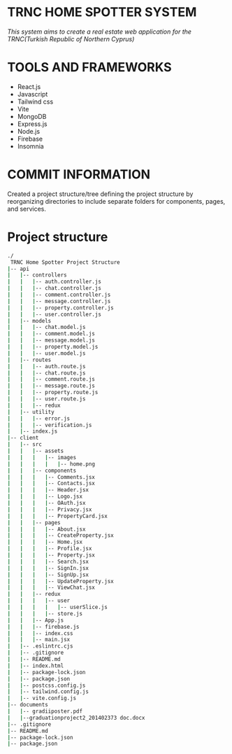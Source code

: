 # TRNC HOME SPOTTER SYSTEM

  _This system aims to create a real estate web application for the TRNC(Turkish Republic of  Northern Cyprus)_

# TOOLS AND FRAMEWORKS
- React.js
- Javascript
- Tailwind css
- Vite
- MongoDB
- Express.js
- Node.js
- Firebase
- Insomnia

# COMMIT INFORMATION
Created a project structure/tree defining the project structure by reorganizing directories to include separate folders for components, pages, and services.


# Project structure

```bash
./
 TRNC Home Spotter Project Structure
|-- api
|   |-- controllers
|   |   |-- auth.controller.js
|   |   |-- chat.controller.js
|   |   |-- comment.controller.js
|   |   |-- message.controller.js
|   |   |-- property.controller.js
|   |   |-- user.controller.js
|   |-- models
|   |   |-- chat.model.js
|   |   |-- comment.model.js
|   |   |-- message.model.js
|   |   |-- property.model.js
|   |   |-- user.model.js
|   |-- routes
|   |   |-- auth.route.js
|   |   |-- chat.route.js
|   |   |-- comment.route.js
|   |   |-- message.route.js
|   |   |-- property.route.js
|   |   |-- user.route.js
|   |   |-- redux
|   |-- utility
|   |   |-- error.js
|   |   |-- verification.js
|   |-- index.js
|-- client
|   |-- src
|   |   |-- assets
|   |   |   |-- images
|   |   |   |   |-- home.png
|   |   |-- components
|   |   |   |-- Comments.jsx
|   |   |   |-- Contacts.jsx
|   |   |   |-- Header.jsx
|   |   |   |-- Logo.jsx
|   |   |   |-- OAuth.jsx
|   |   |   |-- Privacy.jsx
|   |   |   |-- PropertyCard.jsx
|   |   |-- pages
|   |   |   |-- About.jsx
|   |   |   |-- CreateProperty.jsx
|   |   |   |-- Home.jsx
|   |   |   |-- Profile.jsx
|   |   |   |-- Property.jsx
|   |   |   |-- Search.jsx
|   |   |   |-- SignIn.jsx
|   |   |   |-- SignUp.jsx
|   |   |   |-- UpdateProperty.jsx
|   |   |   |-- ViewChat.jsx
|   |   |-- redux
|   |   |   |-- user
|   |   |   |   |-- userSlice.js
|   |   |   |-- store.js
|   |   |-- App.js
|   |   |-- firebase.js
|   |   |-- index.css
|   |   |-- main.jsx
|   |-- .eslintrc.cjs
|   |-- .gitignore
|   |-- README.md
|   |-- index.html
|   |-- package-lock.json
|   |-- package.json
|   |-- postcss.config.js
|   |-- tailwind.config.js
|   |-- vite.config.js
|-- documents
|   |-- gradiiposter.pdf
|   |--graduationproject2_201402373 doc.docx
|-- .gitignore
|-- README.md
|-- package-lock.json
|-- package.json



```
